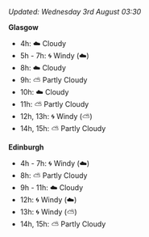 *Updated: Wednesday 3rd August 03:30*

**Glasgow**

* 4h: :cloud: Cloudy
* 5h - 7h: :cyclone: Windy (:cloud:)
* 8h: :cloud: Cloudy
* 9h: :partly_sunny: Partly Cloudy
* 10h: :cloud: Cloudy
* 11h: :partly_sunny: Partly Cloudy
* 12h, 13h: :cyclone: Windy (:partly_sunny:)
* 14h, 15h: :partly_sunny: Partly Cloudy

**Edinburgh**

* 4h - 7h: :cyclone: Windy (:cloud:)
* 8h: :partly_sunny: Partly Cloudy
* 9h - 11h: :cloud: Cloudy
* 12h: :cyclone: Windy (:cloud:)
* 13h: :cyclone: Windy (:partly_sunny:)
* 14h, 15h: :partly_sunny: Partly Cloudy
